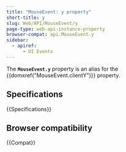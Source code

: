 ```yaml
---
title: "MouseEvent: y property"
short-title: y
slug: Web/API/MouseEvent/y
page-type: web-api-instance-property
browser-compat: api.MouseEvent.y
sidebar:
  - apiref:
      - UI Events
---
```


The **`MouseEvent.y`** property is an alias for the {{domxref("MouseEvent.clientY")}} property.

## Specifications

{{Specifications}}

## Browser compatibility

{{Compat}}
